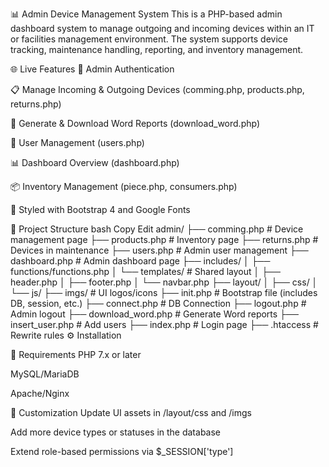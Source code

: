 📊 Admin Device Management System
This is a PHP-based admin dashboard system to manage outgoing and incoming devices within an IT or facilities management environment. The system supports device tracking, maintenance handling, reporting, and inventory management.

🌐 Live Features
🔐 Admin Authentication

📋 Manage Incoming & Outgoing Devices (comming.php, products.php, returns.php)

🧾 Generate & Download Word Reports (download_word.php)

👤 User Management (users.php)

📊 Dashboard Overview (dashboard.php)

📦 Inventory Management (piece.php, consumers.php)

📁 Styled with Bootstrap 4 and Google Fonts

🧱 Project Structure
bash
Copy
Edit
admin/
├── comming.php              # Device management page
├── products.php             # Inventory page
├── returns.php              # Devices in maintenance
├── users.php                # Admin user management
├── dashboard.php            # Admin dashboard page
├── includes/
│   ├── functions/functions.php
│   └── templates/           # Shared layout
│       ├── header.php
│       ├── footer.php
│       └── navbar.php
├── layout/
│   ├── css/
│   └── js/
├── imgs/                    # UI logos/icons
├── init.php                 # Bootstrap file (includes DB, session, etc.)
├── connect.php              # DB Connection
├── logout.php               # Admin logout
├── download_word.php        # Generate Word reports
├── insert_user.php          # Add users
├── index.php                # Login page
├── .htaccess                # Rewrite rules
⚙️ Installation  

🧪 Requirements
PHP 7.x or later

MySQL/MariaDB

Apache/Nginx

📝 Customization
Update UI assets in /layout/css and /imgs

Add more device types or statuses in the database

Extend role-based permissions via $_SESSION['type']
